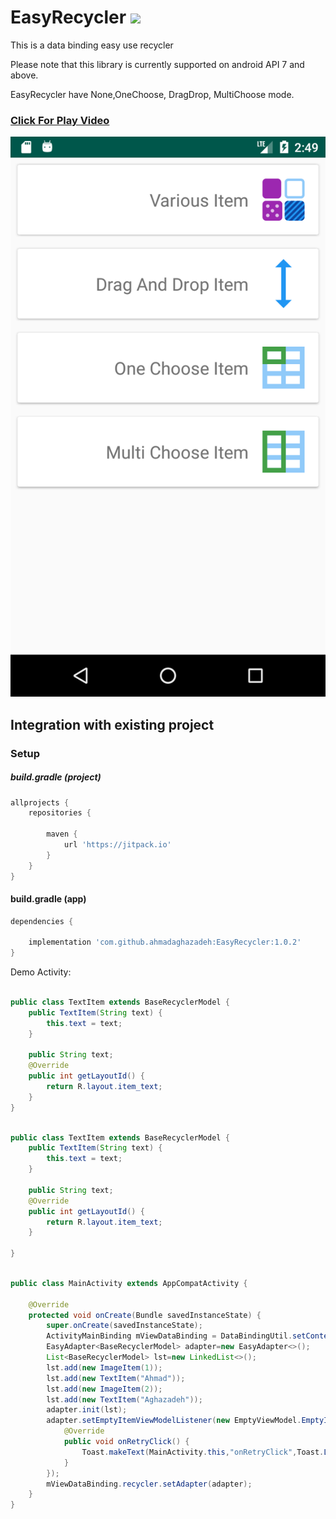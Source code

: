 # EasyRecycler [![](https://jitpack.io/v/ahmadaghazadeh/easyRecycler.svg)](https://jitpack.io/#ahmadaghazadeh/easyRecycler)

This is a data binding easy use recycler

Please note that this library is currently supported on android API 7 and above.

EasyRecycler have  None,OneChoose, DragDrop, MultiChoose mode.

### [Click For Play Video](https://youtu.be/aBtAELgOws8)
<div align="center">
  <a href="https://youtu.be/aBtAELgOws8"><img src="media/screenshot.png" alt="Play Video"></a>
</div>

Integration with existing project
---

### Setup

##### build.gradle (project)
```groovy
allprojects {
    repositories {
       
        maven {
            url 'https://jitpack.io'
        }
    }
}
```

#### build.gradle (app)
```groovy
dependencies {
     
    implementation 'com.github.ahmadaghazadeh:EasyRecycler:1.0.2'
}
```
 
 
Demo Activity:

```java

public class TextItem extends BaseRecyclerModel {
    public TextItem(String text) {
        this.text = text;
    }

    public String text;
    @Override
    public int getLayoutId() {
        return R.layout.item_text;
    }
}

```

```java

public class TextItem extends BaseRecyclerModel {
    public TextItem(String text) {
        this.text = text;
    }

    public String text;
    @Override
    public int getLayoutId() {
        return R.layout.item_text;
    }

}

```

```java

public class MainActivity extends AppCompatActivity {

    @Override
    protected void onCreate(Bundle savedInstanceState) {
        super.onCreate(savedInstanceState);
        ActivityMainBinding mViewDataBinding = DataBindingUtil.setContentView(this, R.layout.activity_main);
        EasyAdapter<BaseRecyclerModel> adapter=new EasyAdapter<>();
        List<BaseRecyclerModel> lst=new LinkedList<>();
        lst.add(new ImageItem(1));
        lst.add(new TextItem("Ahmad"));
        lst.add(new ImageItem(2));
        lst.add(new TextItem("Aghazadeh"));
        adapter.init(lst);
        adapter.setEmptyItemViewModelListener(new EmptyViewModel.EmptyItemViewModelListener() {
            @Override
            public void onRetryClick() {
                Toast.makeText(MainActivity.this,"onRetryClick",Toast.LENGTH_LONG).show();
            }
        });
        mViewDataBinding.recycler.setAdapter(adapter);
    }
}

```
